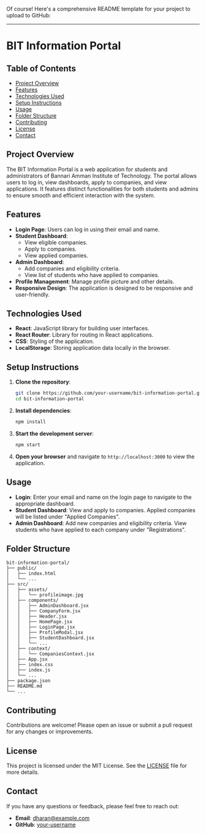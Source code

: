 Of course! Here's a comprehensive README template for your project to upload to GitHub:

---

# BIT Information Portal

## Table of Contents
- [Project Overview](#project-overview)
- [Features](#features)
- [Technologies Used](#technologies-used)
- [Setup Instructions](#setup-instructions)
- [Usage](#usage)
- [Folder Structure](#folder-structure)
- [Contributing](#contributing)
- [License](#license)
- [Contact](#contact)

## Project Overview
The BIT Information Portal is a web application for students and administrators of Bannari Amman Institute of Technology. The portal allows users to log in, view dashboards, apply to companies, and view applications. It features distinct functionalities for both students and admins to ensure smooth and efficient interaction with the system.

## Features
- **Login Page**: Users can log in using their email and name.
- **Student Dashboard**:
  - View eligible companies.
  - Apply to companies.
  - View applied companies.
- **Admin Dashboard**:
  - Add companies and eligibility criteria.
  - View list of students who have applied to companies.
- **Profile Management**: Manage profile picture and other details.
- **Responsive Design**: The application is designed to be responsive and user-friendly.

## Technologies Used
- **React**: JavaScript library for building user interfaces.
- **React Router**: Library for routing in React applications.
- **CSS**: Styling of the application.
- **LocalStorage**: Storing application data locally in the browser.

## Setup Instructions
1. **Clone the repository**:
    ```bash
    git clone https://github.com/your-username/bit-information-portal.git
    cd bit-information-portal
    ```

2. **Install dependencies**:
    ```bash
    npm install
    ```

3. **Start the development server**:
    ```bash
    npm start
    ```

4. **Open your browser** and navigate to `http://localhost:3000` to view the application.

## Usage
- **Login**: Enter your email and name on the login page to navigate to the appropriate dashboard.
- **Student Dashboard**: View and apply to companies. Applied companies will be listed under "Applied Companies".
- **Admin Dashboard**: Add new companies and eligibility criteria. View students who have applied to each company under "Registrations".

## Folder Structure
```
bit-information-portal/
├── public/
│   ├── index.html
│   └── ...
├── src/
│   ├── assets/
│   │   └── profileimage.jpg
│   ├── components/
│   │   ├── AdminDashboard.jsx
│   │   ├── CompanyForm.jsx
│   │   ├── Header.jsx
│   │   ├── HomePage.jsx
│   │   ├── LoginPage.jsx
│   │   ├── ProfileModal.jsx
│   │   ├── StudentDashboard.jsx
│   │   └── ...
│   ├── context/
│   │   └── CompaniesContext.jsx
│   ├── App.jsx
│   ├── index.css
│   ├── index.js
│   └── ...
├── package.json
├── README.md
└── ...
```

## Contributing
Contributions are welcome! Please open an issue or submit a pull request for any changes or improvements.

## License
This project is licensed under the MIT License. See the [LICENSE](LICENSE) file for more details.

## Contact
If you have any questions or feedback, please feel free to reach out:
- **Email**: dharan@example.com
- **GitHub**: [your-username](https://github.com/CRAZE-C)
